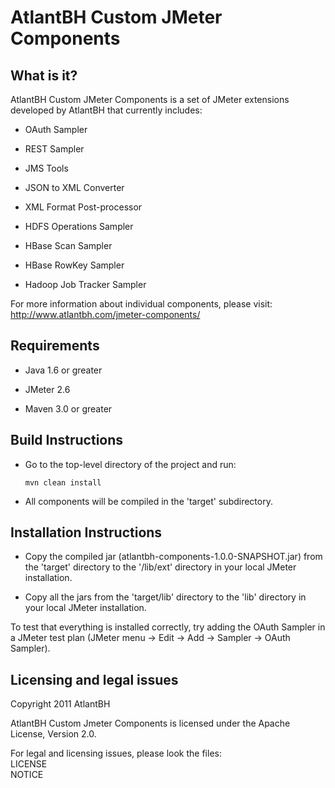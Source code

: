 AtlantBH Custom JMeter Components
=======================
  
What is it?
-----------------------

AtlantBH Custom JMeter Components is a set of JMeter extensions
developed by AtlantBH that currently includes:

+	OAuth Sampler

+	REST Sampler

+	JMS Tools

+	JSON to XML Converter

+	XML Format Post-processor

+	HDFS Operations Sampler

+	HBase Scan Sampler

+	HBase RowKey Sampler

+	Hadoop Job Tracker Sampler	

For more information about individual components, please visit: http://www.atlantbh.com/jmeter-components/


Requirements
-----------------------

+	Java 1.6 or greater

+ 	JMeter 2.6

+	Maven 3.0 or greater


Build Instructions
-----------------------

-	Go to the top-level directory of the project and run:  
	```
	mvn clean install
	```	
-	All components will be compiled in the 'target' subdirectory.


Installation Instructions
-----------------------

-	Copy the compiled jar (atlantbh-components-1.0.0-SNAPSHOT.jar) 
	from the 'target' directory to the '/lib/ext' directory in your 
	local JMeter installation.
	
-	Copy all the jars from the 'target/lib' directory to the 'lib' 
	directory in your local JMeter installation.

To test that everything is installed correctly, try adding the OAuth Sampler
in a JMeter test plan (JMeter menu -> Edit -> Add -> Sampler -> OAuth Sampler).


Licensing and legal issues
-----------------------
Copyright 2011 AtlantBH

AtlantBH Custom Jmeter Components is licensed under the Apache License, Version 2.0.

For legal and licensing issues, please look the files:  
LICENSE  
NOTICE
  
  